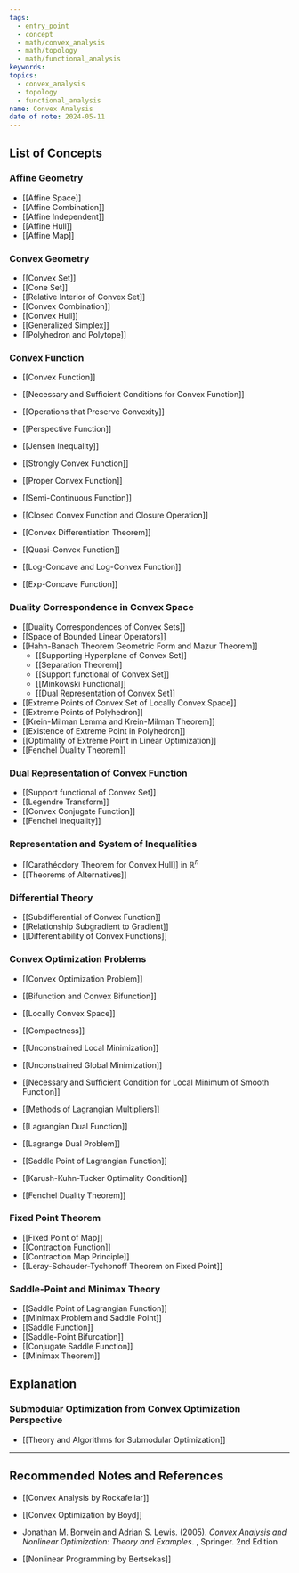 ```yaml
---
tags:
  - entry_point
  - concept
  - math/convex_analysis
  - math/topology
  - math/functional_analysis
keywords: 
topics:
  - convex_analysis
  - topology
  - functional_analysis
name: Convex Analysis
date of note: 2024-05-11
---
```


##  List of Concepts


### Affine Geometry

- [[Affine Space]]
- [[Affine Combination]]
- [[Affine Independent]]
- [[Affine Hull]]
- [[Affine Map]]

### Convex Geometry

- [[Convex Set]]
- [[Cone Set]]
- [[Relative Interior of Convex Set]]
- [[Convex Combination]]
- [[Convex Hull]]
- [[Generalized Simplex]]
- [[Polyhedron and Polytope]]


### Convex Function
 
- [[Convex Function]]
- [[Necessary and Sufficient Conditions for Convex Function]]
- [[Operations that Preserve Convexity]]
- [[Perspective Function]]
- [[Jensen Inequality]]

- [[Strongly Convex Function]]
- [[Proper Convex Function]]
- [[Semi-Continuous Function]]
- [[Closed Convex Function and Closure Operation]]


- [[Convex Differentiation Theorem]]
- [[Quasi-Convex Function]]	
- [[Log-Concave and Log-Convex Function]]
- [[Exp-Concave Function]]

### Duality Correspondence in Convex Space

- [[Duality Correspondences of Convex Sets]]
- [[Space of Bounded Linear Operators]]
- [[Hahn-Banach Theorem Geometric Form and Mazur Theorem]]
	- [[Supporting Hyperplane of Convex Set]]
	- [[Separation Theorem]]
	- [[Support functional of Convex Set]]
	- [[Minkowski Functional]]
	- [[Dual Representation of Convex Set]]
- [[Extreme Points of Convex Set of Locally Convex Space]]
- [[Extreme Points of Polyhedron]]
- [[Krein-Milman Lemma and Krein-Milman Theorem]]
- [[Existence of Extreme Point in Polyhedron]]
- [[Optimality of Extreme Point in Linear Optimization]]
- [[Fenchel Duality Theorem]]


### Dual Representation of Convex Function

- [[Support functional of Convex Set]]
- [[Legendre Transform]]	
- [[Convex Conjugate Function]]
- [[Fenchel Inequality]]

### Representation and System of Inequalities

- [[Carathéodory Theorem for Convex Hull]] in $\mathbb{R}^n$
- [[Theorems of Alternatives]]

### Differential Theory

- [[Subdifferential of Convex Function]]
- [[Relationship Subgradient to Gradient]]
- [[Differentiability of Convex Functions]]

### Convex Optimization Problems

- [[Convex Optimization Problem]]
- [[Bifunction and Convex Bifunction]]
- [[Locally Convex Space]]
- [[Compactness]]

- [[Unconstrained Local Minimization]]
- [[Unconstrained Global Minimization]]
- [[Necessary and Sufficient Condition for Local Minimum of Smooth Function]]
- [[Methods of Lagrangian Multipliers]]
- [[Lagrangian Dual Function]]
- [[Lagrange Dual Problem]]
- [[Saddle Point of Lagrangian Function]]
- [[Karush-Kuhn-Tucker Optimality Condition]]
- [[Fenchel Duality Theorem]]


### Fixed Point Theorem

- [[Fixed Point of Map]]
- [[Contraction Function]]
- [[Contraction Map Principle]]
- [[Leray-Schauder-Tychonoff Theorem on Fixed Point]]


### Saddle-Point and Minimax Theory

- [[Saddle Point of Lagrangian Function]]
- [[Minimax Problem and Saddle Point]]
- [[Saddle Function]]
- [[Saddle-Point Bifurcation]]
- [[Conjugate Saddle Function]]
- [[Minimax Theorem]]


## Explanation


### Submodular Optimization from Convex Optimization Perspective

- [[Theory and Algorithms for Submodular Optimization]]



-----------
##  Recommended Notes and References


- [[Convex Analysis by Rockafellar]]
- [[Convex Optimization by Boyd]]
- Jonathan M. Borwein and Adrian S. Lewis. (2005). *Convex Analysis and Nonlinear Optimization: Theory and Examples*. , Springer. 2nd Edition

- [[Nonlinear Programming by Bertsekas]]
